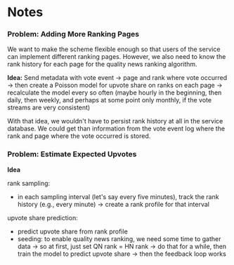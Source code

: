 # Notes

### Problem: Adding More Ranking Pages

We want to make the scheme flexible enough so that users of the service can implement different ranking pages.
However, we also need to know the rank history for each page for the quality news ranking algorithm.

**Idea:** Send metadata with vote event -> page and rank where vote occurred -> then create a Poisson model for upvote share on ranks on each page -> recalculate the model every so often (maybe hourly in the beginning, then daily, then weekly, and perhaps at some point only monthly, if the vote streams are very consistent)

With that idea, we wouldn't have to persist rank history at all in the service database.
We could get than information from the vote event log where the rank and page where the vote occurred is stored.

### Problem: Estimate Expected Upvotes

**Idea**

rank sampling:

- in each sampling interval (let's say every five minutes), track the rank history (e.g., every minute) -> create a rank profile for that interval

upvote share prediction:

- predict upvote share from rank profile
- seeding: to enable quality news ranking, we need some time to gather data -> so at first, just set QN rank = HN rank -> do that for a while, then train the model to predict upvote share -> then the feedback loop works 
